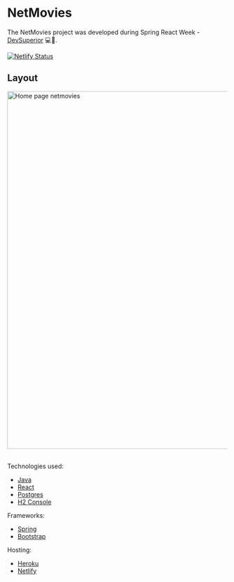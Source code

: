 # NetMovies
The NetMovies project was developed during Spring React Week - [DevSuperior](https://devsuperior.com.br) 💻🚀.


[![Netlify Status](https://api.netlify.com/api/v1/badges/b636d65c-4ad2-4efb-980f-e7be4859f6be/deploy-status)](https://app.netlify.com/sites/netmovies/deploys)


## Layout
<div align="left">
    <a href="https://netmovies.netlify.app/" target="_blank">
    <img src="https://i.ibb.co/cwRJkwR/Screenshot-1.png" style=" width:820px;"alt="Home page netmovies" />
    </a>
</div>
<br>

Technologies used:

* [Java](https://docs.oracle.com/en/java/javase/17/)
* [React](https://pt-br.reactjs.org/docs/getting-started.html)
* [Postgres](https://www.postgresql.org/docs/)
* [H2 Console](https://www.h2database.com/html/main.html)

Frameworks:
* [Spring](https://docs.spring.io/spring-framework/docs/current/reference/html/)
* [Bootstrap](https://getbootstrap.com/docs/5.1/getting-started/introduction/)

Hosting:
* [Heroku](https://devcenter.heroku.com/categories/reference)
* [Netlify](https://docs.netlify.com/)
